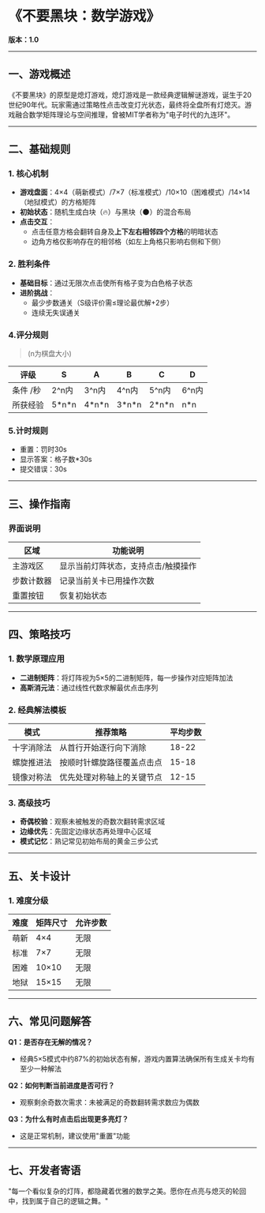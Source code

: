 # **《不要黑块：数学游戏》**

**版本：1.0**

---

## **一、游戏概述**
《不要黑块》的原型是熄灯游戏，熄灯游戏是一款经典逻辑解谜游戏，诞生于20世纪90年代。玩家需通过策略性点击改变灯光状态，最终将全盘所有灯熄灭。游戏融合数学矩阵理论与空间推理，曾被MIT学者称为"电子时代的九连环"。

---

## **二、基础规则**

### **1. 核心机制**
- **游戏盘面**：4×4（萌新模式）/7×7（标准模式）/10×10（困难模式）/14×14（地狱模式）的方格矩阵
- **初始状态**：随机生成白块（🔥）与黑块（🌑）的混合布局
- **点击交互**：
  - 点击任意方格会翻转自身及**上下左右相邻四个方格**的明暗状态
  - 边角方格仅影响存在的相邻格（如左上角格只影响右侧和下侧）

### **2. 胜利条件**
- **基础目标**：通过无限次点击使所有格子变为白色格子状态
- **进阶挑战**：
  - 最少步数通关（S级评价需≤理论最优解+2步）
  - 连续无失误通关



### **4.评分规则**

> (n为棋盘大小)

| 评级     | S      | A      | B      | C      | D     |
| -------- | ------ | ------ | ------ | ------ | ----- |
| 条件 /秒 | 2^n内  | 3^n内  | 4^n内  | 5^n内  | 6^n内 |
| 所获经验 | 5*n\*n | 4*n\*n | 3*n\*n | 2*n\*n | n\*n  |

### **5.计时规则**

- 重置：罚时30s
- 显示答案：格子数*30s
- 提交错误：30s



---

## **三、操作指南**

### **界面说明** 
| 区域       | 功能说明                            |
| ---------- | ----------------------------------- |
| 主游戏区   | 显示当前灯阵状态，支持点击/触摸操作 |
| 步数计数器 | 记录当前关卡已用操作次数            |
| 重置按钮   | 恢复初始状态                        |

---

## **四、策略技巧**

### **1. 数学原理应用**
- **二进制矩阵**：将灯阵视为5×5的二进制矩阵，每一步操作对应矩阵加法
- **高斯消元法**：通过线性代数求解最优点击序列

### **2. 经典解法模板**
| 模式       | 推荐策略                   | 平均步数 |
| ---------- | -------------------------- | -------- |
| 十字消除法 | 从首行开始逐行向下消除     | 18-22    |
| 螺旋推进法 | 按顺时针螺旋路径覆盖点击点 | 15-18    |
| 镜像对称法 | 优先处理对称轴上的关键节点 | 12-15    |

### **3. 高级技巧**
- **奇偶校验**：观察未被触发的奇数次翻转需求区域
- **边缘优先**：先固定边缘状态再处理中心区域
- **模式记忆**：熟记常见初始布局的黄金三步公式

---

## **五、关卡设计**

### **1. 难度分级**
| 难度 | 矩阵尺寸 | 允许步数 |
| ---- | -------- | -------- |
| 萌新 | 4×4      | 无限     |
| 标准 | 7×7      | 无限     |
| 困难 | 10×10    | 无限     |
| 地狱 | 15×15    | 无限     |



---

## **六、常见问题解答**

**Q1：是否存在无解的情况？**
- 经典5×5模式中约87%的初始状态有解，游戏内置算法确保所有生成关卡均有至少一种解法

**Q2：如何判断当前进度是否可行？**
- 观察剩余奇数次需求：未被满足的奇数翻转需求数应为偶数

**Q3：为什么有时点击后出现更多亮灯？**
- 这是正常机制，建议使用"重置"功能

---

## **七、开发者寄语**
"每一个看似复杂的灯阵，都隐藏着优雅的数学之美。愿你在点亮与熄灭的轮回中，找到属于自己的逻辑之舞。"

